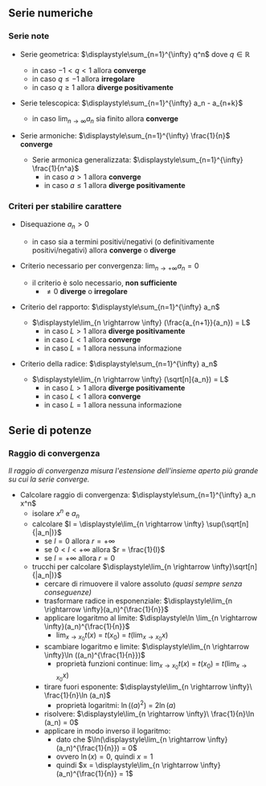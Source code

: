 ## Serie numeriche

### Serie note

- Serie geometrica: $\displaystyle\sum_{n=1}^{\infty} q^n$ dove $q \in \mathbb{R}$
	- in caso $-1 < q < 1$ allora **converge**
	- in caso $q \leq -1$ allora **irregolare**
	- in caso $q \geq 1$ allora **diverge positivamente**

- Serie telescopica: $\displaystyle\sum_{n=1}^{\infty} a_n - a_{n+k}$
	- in caso $\displaystyle\lim_{n \rightarrow \infty} a_n$ sia finito allora **converge**

- Serie armoniche: $\displaystyle\sum_{n=1}^{\infty} \frac{1}{n}$ **converge**
	- Serie armonica generalizzata: $\displaystyle\sum_{n=1}^{\infty} \frac{1}{n^a}$
		- in caso $a > 1$ allora **converge**
		- in caso $a \leq 1$ allora **diverge positivamente**

### Criteri per stabilire carattere

- Disequazione $a_n > 0$
	- in caso sia a termini positivi/negativi (o definitivamente positivi/negativi) allora **converge** o **diverge**

- Criterio necessario per convergenza: $\displaystyle\lim_{n \rightarrow +\infty} a_n = 0$
	- il criterio è solo necessario, **non sufficiente**
		- $\neq 0$ **diverge** o **irregolare**

- Criterio del rapporto: $\displaystyle\sum_{n=1}^{\infty} a_n$
	- $\displaystyle\lim_{n \rightarrow \infty} (\frac{a_{n+1}}{a_n}) = L$
		- in caso $L > 1$ allora **diverge positivamente**
		- in caso $L < 1$ allora **converge**
		- in caso $L = 1$ allora nessuna informazione

- Criterio della radice: $\displaystyle\sum_{n=1}^{\infty} a_n$
	- $\displaystyle\lim_{n \rightarrow \infty} (\sqrt[n]{a_n}) = L$
		- in caso $L > 1$ allora **diverge positivamente**
		- in caso $L < 1$ allora **converge**
		- in caso $L = 1$ allora nessuna informazione

## Serie di potenze

### Raggio di convergenza

_Il raggio di convergenza misura l'estensione dell'insieme aperto più grande su cui la serie converge._

 - Calcolare raggio di convergenza: $\displaystyle\sum_{n=1}^{\infty} a_n x^n$
	 - isolare $x^n$ e $a_n$
	 - calcolare $l = \displaystyle\lim_{n \rightarrow \infty} \sup(\sqrt[n]{|a_n|)}$
		 - se $l = 0$ allora $r = +\infty$
		 - se $0 < l < +\infty$ allora $r = \frac{1}{l}$
		 - se $l = +\infty$ allora $r = 0$
	 - trucchi per calcolare $\displaystyle\lim_{n \rightarrow \infty}\sqrt[n]{|a_n|)}$
		 - cercare di rimuovere il valore assoluto _(quasi sempre senza conseguenze)_
		 - trasformare radice in esponenziale: $\displaystyle\lim_{n \rightarrow \infty}(a_n)^{\frac{1}{n}}$
		 - applicare logaritmo al limite: $\displaystyle\ln \lim_{n \rightarrow \infty}(a_n)^{\frac{1}{n}}$
			 - $\displaystyle\lim_{x \rightarrow x_0} t(x)$ = $t(x_0)$ = $t(\displaystyle\lim_{x \rightarrow x_0}x)$
		 - scambiare logaritmo e limite: $\displaystyle\lim_{n \rightarrow \infty}\ln ((a_n)^{\frac{1}{n}})$
			 - proprietà funzioni continue: $\displaystyle\lim_{x \rightarrow x_0} t(x)$ = $t(x_0)$ = $t(\displaystyle\lim_{x \rightarrow x_0}x)$
		 - tirare fuori esponente: $\displaystyle\lim_{n \rightarrow \infty}\ \frac{1}{n}\ln (a_n)$
			 - proprietà logaritmi: $\ln ((a)^2)$ = $2 \ln(a)$
		 - risolvere: $\displaystyle\lim_{n \rightarrow \infty}\ \frac{1}{n}\ln (a_n) = 0$
		 - applicare in modo inverso il logaritmo:
			 - dato che $\ln(\displaystyle\lim_{n \rightarrow \infty}(a_n)^{\frac{1}{n}}) = 0$
			 - ovvero $\ln(x) = 0$, quindi $x = 1$
			 - quindi $x = \displaystyle\lim_{n \rightarrow \infty}(a_n)^{\frac{1}{n}} = 1$
